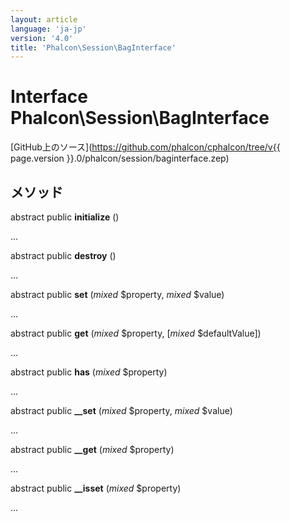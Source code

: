 ```yaml
---
layout: article
language: 'ja-jp'
version: '4.0'
title: 'Phalcon\Session\BagInterface'
---
```

# Interface **Phalcon\Session\BagInterface**

[GitHub上のソース](https://github.com/phalcon/cphalcon/tree/v{{ page.version }}.0/phalcon/session/baginterface.zep)

## メソッド

abstract public **initialize** ()

...

abstract public **destroy** ()

...

abstract public **set** (*mixed* $property, *mixed* $value)

...

abstract public **get** (*mixed* $property, [*mixed* $defaultValue])

...

abstract public **has** (*mixed* $property)

...

abstract public **__set** (*mixed* $property, *mixed* $value)

...

abstract public **__get** (*mixed* $property)

...

abstract public **__isset** (*mixed* $property)

...